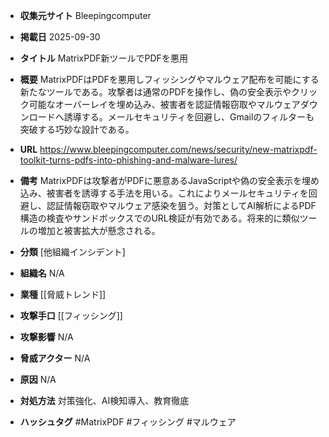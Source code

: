 - **収集元サイト**
Bleepingcomputer

- **掲載日**
2025-09-30

- **タイトル**
MatrixPDF新ツールでPDFを悪用

- **概要**
MatrixPDFはPDFを悪用しフィッシングやマルウェア配布を可能にする新たなツールである。攻撃者は通常のPDFを操作し、偽の安全表示やクリック可能なオーバーレイを埋め込み、被害者を認証情報窃取やマルウェアダウンロードへ誘導する。メールセキュリティを回避し、Gmailのフィルターも突破する巧妙な設計である。

- **URL**
https://www.bleepingcomputer.com/news/security/new-matrixpdf-toolkit-turns-pdfs-into-phishing-and-malware-lures/

- **備考**
MatrixPDFは攻撃者がPDFに悪意あるJavaScriptや偽の安全表示を埋め込み、被害者を誘導する手法を用いる。これによりメールセキュリティを回避し、認証情報窃取やマルウェア感染を狙う。対策としてAI解析によるPDF構造の検査やサンドボックスでのURL検証が有効である。将来的に類似ツールの増加と被害拡大が懸念される。

- **分類**
[他組織インシデント]

- **組織名**
N/A

- **業種**
[[脅威トレンド]]

- **攻撃手口**
[[フィッシング]]

- **攻撃影響**
N/A

- **脅威アクター**
N/A

- **原因**
N/A

- **対処方法**
対策強化、AI検知導入、教育徹底

- **ハッシュタグ**
#MatrixPDF #フィッシング #マルウェア
